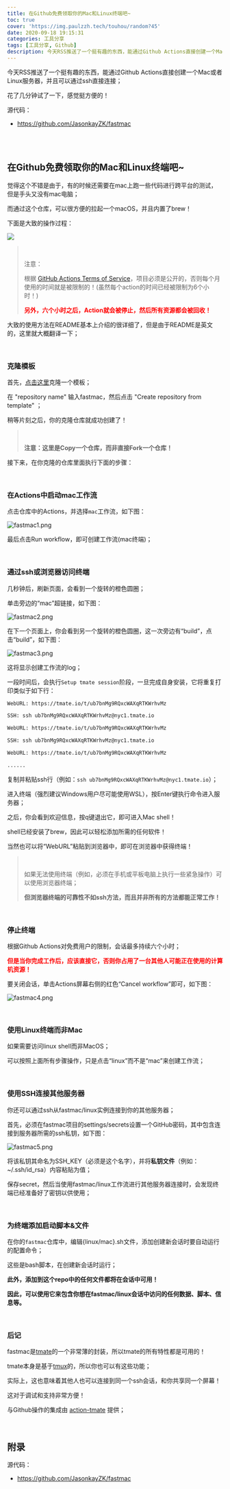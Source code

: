 ```yaml
---
title: 在Github免费领取你的Mac和Linux终端吧~
toc: true
cover: 'https://img.paulzzh.tech/touhou/random?45'
date: 2020-09-18 19:15:31
categories: 工具分享
tags: [工具分享, Github]
description: 今天RSS推送了一个挺有趣的东西，能通过Github Actions直接创建一个Mac或者Linux服务器，并且可以通过ssh直接连接；花了几分钟试了一下，感觉挺方便的！
---
```


今天RSS推送了一个挺有趣的东西，能通过Github Actions直接创建一个Mac或者Linux服务器，并且可以通过ssh直接连接；

花了几分钟试了一下，感觉挺方便的！

源代码：

-   https://github.com/JasonkayZK/fastmac

<br/>

<!--more-->

<br/>

## 在Github免费领取你的Mac和Linux终端吧~

觉得这个不错是由于，有的时候还需要在mac上跑一些代码进行跨平台的测试，但是手头又没有mac电脑；

而通过这个仓库，可以很方便的拉起一个macOS，并且内置了brew！

下面是大致的操作过程：

![](https://files.fast.ai/images/fastmac.png)

><BR/>
>
>注意：
>
>根据 [GitHub Actions Terms of Service](https://docs.github.com/en/github/site-policy/github-additional-product-terms#5-actions-and-packages)，项目必须是公开的，否则每个月使用的时间就是被限制的！(虽然每个action的时间已经被限制为6个小时！)
>
><font color="#f00">**另外，六个小时之后，Action就会被停止，然后所有资源都会被回收！**</font>

大致的使用方法在README基本上介绍的很详细了，但是由于README是英文的，这里就大概翻译一下；

<BR/>

### 克隆模板

首先，[点击这里](https://github.com/Jasonkayzk/fastmac/generate)克隆一个模板；

在 "repository name" 输入fastmac，然后点击 "Create repository from template" ；

稍等片刻之后，你的克隆仓库就成功创建了！

>   <BR/>
>
>   **注意：这里是Copy一个仓库，而非直接Fork一个仓库！**

接下来，在你克隆的仓库里面执行下面的步骤：

<BR/>

### 在Actions中启动mac工作流

点击仓库中的Actions，并选择`mac`工作流，如下图：

![fastmac1.png](https://raw.gitmirror.com/JasonkayZK/blog_static/master/images/fastmac1.png)

最后点击Run workflow，即可创建工作流(mac终端)；

<BR/>

### 通过ssh或浏览器访问终端

几秒钟后，刷新页面，会看到一个旋转的橙色圆圈；

单击旁边的“mac”超链接，如下图：

![fastmac2.png](https://raw.gitmirror.com/JasonkayZK/blog_static/master/images/fastmac2.png)

在下一个页面上，你会看到另一个旋转的橙色圆圈，这一次旁边有“build”，点击“build”，如下图：

![fastmac3.png](https://raw.gitmirror.com/JasonkayZK/blog_static/master/images/fastmac3.png)

这将显示创建工作流的log；

一段时间后，会执行`Setup tmate session`阶段，一旦完成自身安装，它将重复打印类似于如下行：

```bash
WebURL: https://tmate.io/t/ub7bnMg9RQxcWAXqRTKWrhvMz

SSH: ssh ub7bnMg9RQxcWAXqRTKWrhvMz@nyc1.tmate.io

WebURL: https://tmate.io/t/ub7bnMg9RQxcWAXqRTKWrhvMz

SSH: ssh ub7bnMg9RQxcWAXqRTKWrhvMz@nyc1.tmate.io

WebURL: https://tmate.io/t/ub7bnMg9RQxcWAXqRTKWrhvMz

......
```

复制并粘贴ssh行（例如：`ssh ub7bnMg9RQxcWAXqRTKWrhvMz@nyc1.tmate.io`）；

进入终端（强烈建议Windows用户尽可能使用WSL），按Enter键执行命令进入服务器；

之后，你会看到欢迎信息，按q键退出它，即可进入Mac shell！

shell已经安装了brew，因此可以轻松添加所需的任何软件！

当然也可以将“WebURL”粘贴到浏览器中，即可在浏览器中获得终端！

>   <BR/>
>
>   如果无法使用终端（例如，必须在手机或平板电脑上执行一些紧急操作）可以使用浏览器终端；
>
>   **但浏览器终端的可靠性不如ssh方法，而且并非所有的方法都能正常工作！**

<BR/>

### 停止终端

根据Github Actions对免费用户的限制，会话最多持续六个小时；

<font color="#f00">**但是当你完成工作后，应该直接它，否则你占用了一台其他人可能正在使用的计算机资源！**</font>

要关闭会话，单击Actions屏幕右侧的红色“Cancel workflow”即可，如下图：

![fastmac4.png](https://raw.gitmirror.com/JasonkayZK/blog_static/master/images/fastmac4.png)

<BR/>

### 使用Linux终端而非Mac

如果需要访问linux shell而非MacOS；

可以按照上面所有步骤操作，只是点击“linux”而不是“mac”来创建工作流；

<BR/>

### 使用SSH连接其他服务器

你还可以通过ssh从fastmac/linux实例连接到你的其他服务器；

首先，必须在fastmac项目的settings/secrets设置一个GitHub密码，其中包含连接到服务器所需的ssh私钥，如下图：

![fastmac5.png](https://raw.gitmirror.com/JasonkayZK/blog_static/master/images/fastmac5.png)

将该私钥其命名为SSH_KEY（必须是这个名字），并将**私钥文件**（例如：~/.ssh/id_rsa）内容粘贴为值；

保存secret，然后当使用fastmac/linux工作流进行其他服务器连接时，会发现终端已经准备好了密钥以供使用；

<BR/>

### 为终端添加启动脚本&文件

在你的`fastmac`仓库中，编辑{linux/mac}.sh文件，添加创建新会话时要自动运行的配置命令；

这些是bash脚本，在创建新会话时运行；

**此外，添加到这个repo中的任何文件都将在会话中可用！**

**因此，可以使用它来包含你想在fastmac/linux会话中访问的任何数据、脚本、信息等。**

<BR/>

### 后记

fastmac是[tmate](https://tmate.io/)的一个非常薄的封装，所以tmate的所有特性都是可用的！

tmate本身是基于[tmux](https://github.com/tmux/tmux/wiki)的，所以你也可以有这些功能；

实际上，这也意味着其他人也可以连接到同一个ssh会话，和你共享同一个屏幕！

这对于调试和支持非常方便！

与Github操作的集成由 [action-tmate](https://github.com/mxschmitt/action-tmate) 提供；

<BR/>

## 附录

源代码：

-   https://github.com/JasonkayZK/fastmac

<br/>